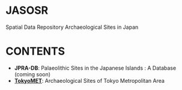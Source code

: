 # JASOSR
Spatial Data Repository Archaeological Sites in Japan

# CONTENTS
- **JPRA-DB**: Palaeolithic Sites in the Japanese Islands : A Database (coming soon) 
- **[TokyoMET](https://github.com/kotdijian/JASOSR/tree/master/13Tokyo)**: Archaeological Sites of Tokyo Metropolitan Area
